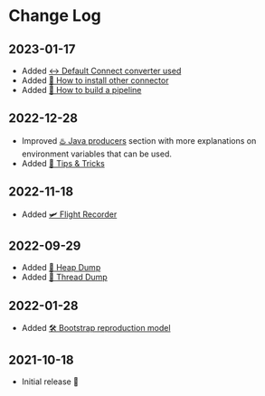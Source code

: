 # Change Log

## 2023-01-17

- Added [↔️ Default Connect converter used](https://kafka-docker-playground.io/#/how-it-works?id=%e2%86%94%ef%b8%8f-default-connect-converter-used)
- Added [🧙 How to install other connector](https://kafka-docker-playground.io/#/how-to-build-your-own?id=%f0%9f%a7%99-how-to-install-other-connector)
- Added [🧑‍ How to build a pipeline](https://kafka-docker-playground.io/#/how-to-build-your-own?id=%f0%9f%94%9b-how-to-build-a-pipeline)

## 2022-12-28

- Improved [♨️ Java producers](https://kafka-docker-playground.io/#/how-to-build-your-own?id=%e2%99%a8%ef%b8%8f-java-producers) section with more explanations on environment variables that can be used.
- Added [🎁 Tips & Tricks](https://kafka-docker-playground.io/#/tips-and-tricks)

## 2022-11-18

- Added [🛩️ Flight Recorder](https://kafka-docker-playground.io/#/how-to-build-your-own?id=%f0%9f%9b%a9%ef%b8%8f-flight-recorder)

## 2022-09-29

- Added [👻 Heap Dump](https://kafka-docker-playground.io/#/how-to-build-your-own?id=%f0%9f%91%bb-heap-dump)
- Added [🎯 Thread Dump](https://kafka-docker-playground.io/#/how-to-build-your-own?id=%f0%9f%8e%af-thread-dump)

## 2022-01-28

- Added [🛠 Bootstrap reproduction model](https://kafka-docker-playground.io/#/how-to-build-your-own?id=%F0%9F%9B%A0-bootstrap-reproduction-model)

## 2021-10-18

- Initial release 🥳